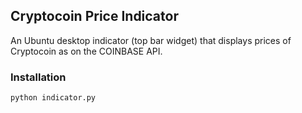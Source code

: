 ## Cryptocoin Price Indicator

An Ubuntu desktop indicator (top bar widget) that displays prices of Cryptocoin as on the COINBASE API.

### Installation

```
python indicator.py 
```
